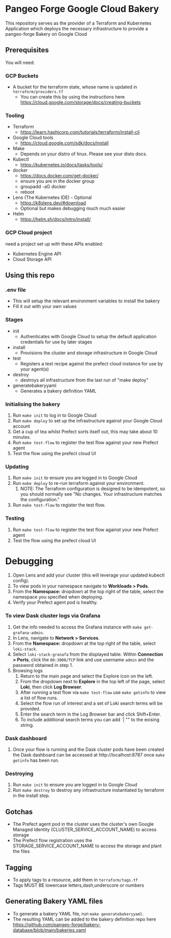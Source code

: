# Pangeo Forge Google Cloud Bakery

This repository serves as the provider of a Terraform and Kubernetes Application which deploys the necessary infrastructure to provide a pangeo-forge Bakery on Google Cloud

## Prerequisites
You will need:
### GCP Buckets
- A bucket for the terraform state, whose name is updated in `terraform/providers.tf`
  - You can create this by using the instructions here https://cloud.google.com/storage/docs/creating-buckets
### Tooling
- Terraform
  - https://learn.hashicorp.com/tutorials/terraform/install-cli
- Google Cloud tools
  - https://cloud.google.com/sdk/docs/install
- Make
  - Depends on your distro of linux. Please see your disto docs.
- Kubectl
  - https://kubernetes.io/docs/tasks/tools/
- docker
  - https://docs.docker.com/get-docker/
  - ensure you are in the docker group
  - groupadd -aG docker
  - reboot
- Lens (The Kubernetes IDE) - Optional
  - https://k8slens.dev/#download
  - Optional but makes debugging much much easier
- Helm
  - https://helm.sh/docs/intro/install/
### GCP Cloud project
  need a project set up with these APIs enabled:
- Kubernetes Engine API
- Cloud Storage API

## Using this repo
### .env file
- This will setup the relevant environment variables to install the bakery
- Fill it out with your own values
### Stages
- init
  - Authenticates with Google Cloud to setup the default application credentials for use by later stages
- install
  - Provisions the cluster and storage infrastructure in Google Cloud
- test
  - Registers a test recipe against the prefect cloud instance for use by your agent(s)
- destroy
  - destroys all infrastructure from the last run of "make deploy"
- generatebakeryyaml
  - Generates a bakery definition YAML

### Initialising the bakery
1. Run `make init` to log in to Google Cloud
2. Run `make deploy` to set up the infrastructure against your Google Cloud account
3. Get a cup of tea whilst Prefect sorts itself out, this may take about 10 minutes.
4. Run `make test-flow` to register the test flow against your new Prefect agent
5. Test the flow using the prefect cloud UI

### Updating
1. Run `make init` to ensure you are logged in to Google Cloud
2. Run `make deploy` to re-run terraform against your environment.
   1. NOTE: The Terraform configuration is designed to be idempotent, so you should normally see "No changes. Your infrastructure matches the configuration."
3. Run `make test-flow` to register the test flow.

### Testing
1. Run `make test-flow` to register the test flow against your new Prefect agent
2. Test the flow using the prefect cloud UI

# Debugging
1. Open Lens and add your cluster (this will leverage your updated kubectl config).
2. To view pods in your namespace navigate to **Workloads > Pods**.
3. From the **Namespace:** dropdown at the top right of the table, select the namespace you specified when deploying.
4. Verify your Prefect agent pod is healthy.

### To view Dask cluster logs via Grafana
1. Get the info needed to access the Grafana instance with `make get-grafana-admin`.
2. In Lens, navigate to **Network > Services**.
3. From the **Namespace:** dropdown at the top right of the table, select `loki-stack`.
4. Select `loki-stack-granafa` from the displayed table. Within **Connection > Ports**, click the `80:3000/TCP` link and use username `admin` and the password obtained in step 1.
5. Browsing logs
    1. Return to the main page and select the Explore icon on the left.
    2. From the dropdown next to **Explore** in the top left of the page, select **Loki**, then click **Log Browser**.
    3. After running a test flow via `make test-flow` use `make getinfo` to view a list of flow runs.
    4. Select the flow run of interest and a set of Loki search terms will be provided.
    5. Enter the search term in the Log Browser bar and click Shift+Enter.
    6. To include additional search terms you can add `| "<your search term>" to the exising string.

### Dask dashboard
1. Once your flow is running and the Dask cluster pods have been created the Dask dashboard can be accessed at http://localhost:8787 once `make getinfo` has been run.

### Destroying
1. Run `make init` to ensure you are logged in to Google Cloud
2. Run `make destroy` to destroy any infrastructure instantiated by terraform in the install step.

## Gotchas
- The Prefect agent pod in the cluster uses the cluster's own Google Managed Identity (CLUSTER_SERVICE_ACCOUNT_NAME) to access storage
- The Prefect flow registration uses the STORAGE_SERVICE_ACCOUNT_NAME to access the storage and plant the files

## Tagging
- To apply tags to a resource, add them in `terraform/tags.tf`
- Tags MUST BE lowercase letters,dash,underscore or numbers

## Generating Bakery YAML files
- To generate a bakery YAML file, run `make generatebakeryyaml`.
- The resulting YAML can be added to the bakery definition repo here https://github.com/pangeo-forge/bakery-database/blob/main/bakeries.yaml